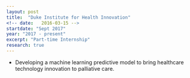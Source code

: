 ```yaml
---
layout: post
title:  "Duke Institute for Health Innovation"
<!-- date:   2016-03-15 -->
startdate: "Sept 2017"
year: "2017 - present"
excerpt: "Part-time Internship"
research: true
---
```

<ul>
<li> Developing a machine learning predictive model to bring healthcare technology innovation to palliative care.</li>
